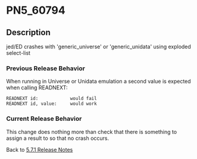 # PN5_60794

<PageHeader />

## Description

jed/ED crashes with 'generic\_universe' or 'generic\_unidata' using exploded select-list

### Previous Release Behavior

When running in Universe or Unidata emulation a second value is expected when calling READNEXT:

```
READNEXT id:            would fail
READNEXT id, value:     would work
```

### Current Release Behavior

This change does nothing more than check that there is something to assign a result to so that no crash occurs.

Back to [5.7.1 Release Notes](./../README.md)

  
<PageFooter />
